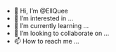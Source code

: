 - 👋 Hi, I’m @EllQuee
- 👀 I’m interested in ...
- 🌱 I’m currently learning ...
- 💞️ I’m looking to collaborate on ...
- 📫 How to reach me ...

<!---
EllQuee/EllQuee is a ✨ special ✨ repository because its `README.md` (this file) appears on your GitHub profile.
You can click the Preview link to take a look at your changes.
--->
